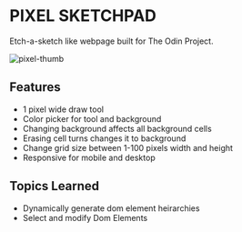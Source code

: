# PIXEL SKETCHPAD
Etch-a-sketch like webpage built for The Odin Project. 

![pixel-thumb](https://user-images.githubusercontent.com/7014211/202624146-02975bb2-2706-4811-9e7e-22650174affa.png)

## Features
- 1 pixel wide draw tool
- Color picker for tool and background
- Changing background affects all background cells
- Erasing cell turns changes it to background
- Change grid size between 1-100 pixels width and height
- Responsive for mobile and desktop

## Topics Learned
- Dynamically generate dom element heirarchies
- Select and modify Dom Elements
